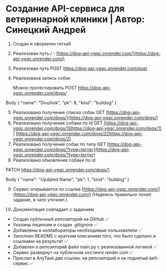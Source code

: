 # Создание API-сервиса для ветеринарной клиники | Автор: Синецкий Андрей

1. Создан и оформлен гитхаб
2. Реализован путь / - [https://dog-api-vggc.onrender.com/](https://dog-api-vggc.onrender.com/)
3. Реализован путь POST https://dog-api-vggc.onrender.com/post 
4. Реализована запись собак

   Можно протестировать POST https://dog-api-vggc.onrender.com/dogs/

Body 
{
    "name": "Druzhok",
    "pk": 8,
    "kind": "bulldog"
}

5. Реализовано получение списка собак GET [https://dog-api-vggc.onrender.com/dogs/](https://dog-api-vggc.onrender.com/dogs/)
6. Реализовано получение собаки по id GET [https://dog-api-vggc.onrender.com/dogs/1](https://dog-api-vggc.onrender.com/dogs/1) | [https://dog-api-vggc.onrender.com/dogs/2](https://dog-api-vggc.onrender.com/dogs/2)
7. Реализовано получение собак по типу GET [https://dog-api-vggc.onrender.com/dogs/?type=terrier](https://dog-api-vggc.onrender.com/dogs/?type=terrier)
8. Реализовано обновление собаки по id

PATCH https://dog-api-vggc.onrender.com/dogs/1

Body 
{
    "name": "Updated Name",
    "pk": 1,
    "kind": "bulldog"
}


9. Сервис открывается по ссылке [https://dog-api-vggc.onrender.com/](https://dog-api-vggc.onrender.com/)  (Надеюсь правильно понял задание, в чате уточнял.)

10. Документация совпадает с заданием

- Создан публичный репозиторий на GitHub ✅
- Указаны лицензии и создан .gitignore ✅
- Добавлены в коллабораторы необходимые пользователи ✅
- Заполнен README с кратким описанием того, что было сделано и ссылками на результат ✅
- Добавлен в репозиторий файл main.py с реализованной логикой ✅
- Сервис развернут на публичном хостинге render.com ✅
- Прислал в AnyTask две ссылки: на репозиторий и на поднятый веб-сервис ✅




